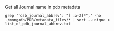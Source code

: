 Get all Journal name in pdb metadata

    grep 'rcsb_journal_abbrev": "[ :a-Z]*",' -ho ./mongodb/PDB/metadata_files/* | sort --unique > list_of_pdb_journal_abbrev.txt 